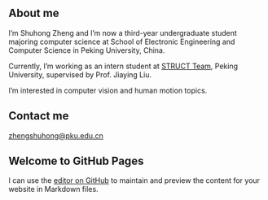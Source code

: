 ## About me
I’m Shuhong Zheng and I’m now a third-year undergraduate student majoring computer science at School of Electronic Engineering and Computer Science in Peking University, China.

Currently, I’m working as an intern student at [STRUCT Team](https://www.wict.pku.edu.cn/struct/), Peking University, supervised by Prof. Jiaying Liu.

I’m interested in computer vision and human motion topics.

## Contact me
zhengshuhong@pku.edu.cn

## Welcome to GitHub Pages

I can use the [editor on GitHub](https://github.com/zsh2000/zsh2000.github.io/edit/main/index.md) to maintain and preview the content for your website in Markdown files.

